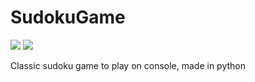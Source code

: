 # SudokuGame

![](https://img.shields.io/github/v/tag/SandoDev/SudokuGame?include_prereleases)
![](https://img.shields.io/github/v/release/SandoDev/SudokuGame?include_prereleases)

Classic sudoku game to play on console, made in python

